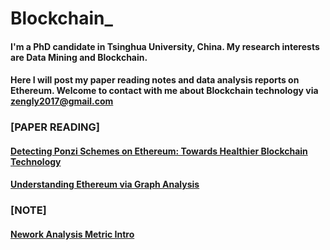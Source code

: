 # Blockchain_

#### I'm a PhD candidate in Tsinghua University, China. My research interests are Data Mining and Blockchain.

#### Here I will post my paper reading notes and data analysis reports on Ethereum. Welcome to contact with me about Blockchain technology via zengly2017@gmail.com

### [PAPER READING]
#### [Detecting Ponzi Schemes on Ethereum: Towards Healthier Blockchain Technology](https://github.com/helloworldzly/Blockchain_/blob/master/paper_www18_ponzi.md)
#### [Understanding Ethereum via Graph Analysis](https://github.com/helloworldzly/Blockchain_/blob/master/paper_infocom18_ethereum_analysis.md)

### [NOTE]
#### [Nework Analysis Metric Intro](https://github.com/helloworldzly/Blockchain_/blob/master/network_analysis_metric_intro.md)
